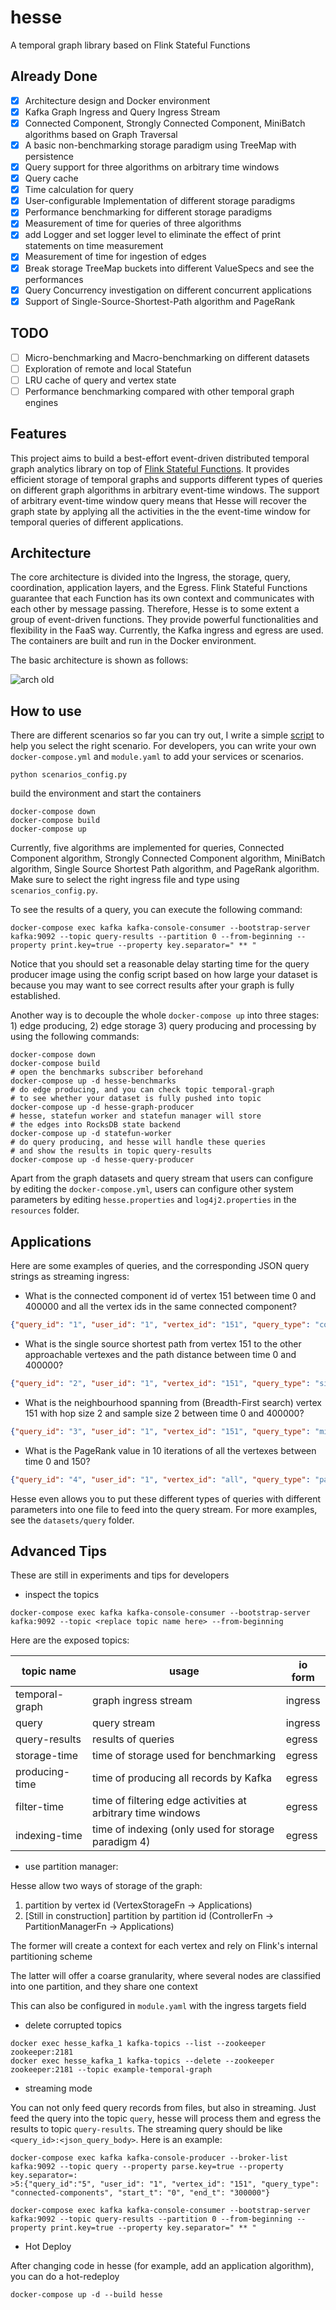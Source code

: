 # hesse

A temporal graph library based on Flink Stateful Functions

## Already Done

- [x] Architecture design and Docker environment
- [x] Kafka Graph Ingress and Query Ingress Stream
- [x] Connected Component, Strongly Connected Component, MiniBatch algorithms based on Graph Traversal
- [x] A basic non-benchmarking storage paradigm using TreeMap with persistence
- [x] Query support for three algorithms on arbitrary time windows
- [x] Query cache
- [x] Time calculation for query
- [x] User-configurable Implementation of different storage paradigms
- [x] Performance benchmarking for different storage paradigms
- [x] Measurement of time for queries of three algorithms
- [x] add Logger and set logger level to eliminate the effect of print statements on time measurement
- [x] Measurement of time for ingestion of edges
- [x] Break storage TreeMap buckets into different ValueSpecs and see the performances
- [x] Query Concurrency investigation on different concurrent applications
- [x] Support of Single-Source-Shortest-Path algorithm and PageRank

## TODO

- [ ] Micro-benchmarking and Macro-benchmarking on different datasets
- [ ] Exploration of remote and local Statefun
- [ ] LRU cache of query and vertex state
- [ ] Performance benchmarking compared with other temporal graph engines

## Features

This project aims to build a best-effort event-driven distributed temporal graph analytics library on top of [Flink Stateful Functions](https://nightlies.apache.org/flink/flink-statefun-docs-stable/).
It provides efficient storage of temporal graphs and supports different types of queries on different graph algorithms in arbitrary event-time windows.
The support of arbitrary event-time window query means that Hesse will recover the graph state by applying all the activities in the
the event-time window for temporal queries of different applications.

## Architecture

The core architecture is divided into the Ingress, the storage, query, coordination, application layers, and the Egress.
Flink Stateful Functions guarantee that each Function has its own context and communicates with each other by message passing.
Therefore, Hesse is to some extent a group of event-driven functions.
They provide powerful functionalities and flexibility in the FaaS way.
Currently, the Kafka ingress and egress are used. The containers are built and run in the Docker environment.

The basic architecture is shown as follows:

![arch old](doc/arch_hesse.png)

## How to use

There are different scenarios so far you can try out, I write a simple [script](./scenarios_config.py) to help you select the right scenario.
For developers, you can write your own `docker-compose.yml` and `module.yaml` to add your services or scenarios.

```
python scenarios_config.py
```

build the environment and start the containers

```shell
docker-compose down
docker-compose build
docker-compose up
```

Currently, five algorithms are implemented for queries, Connected Component algorithm, Strongly Connected Component algorithm,
MiniBatch algorithm, Single Source Shortest Path algorithm, and PageRank algorithm.
Make sure to select the right ingress file and type using `scenarios_config.py`.

To see the results of a query, you can execute the following command:

```shell
docker-compose exec kafka kafka-console-consumer --bootstrap-server kafka:9092 --topic query-results --partition 0 --from-beginning --property print.key=true --property key.separator=" ** "
```

Notice that you should set a reasonable delay starting time for the query producer image using the config script based on how large your dataset is
because you may want to see correct results after your graph is fully established.

Another way is to decouple the whole `docker-compose up` into three stages: 1) edge producing, 2) edge storage 3) query producing and processing
by using the following commands:

```shell
docker-compose down
docker-compose build
# open the benchmarks subscriber beforehand
docker-compose up -d hesse-benchmarks
# do edge producing, and you can check topic temporal-graph
# to see whether your dataset is fully pushed into topic
docker-compose up -d hesse-graph-producer
# hesse, statefun worker and statefun manager will store
# the edges into RocksDB state backend
docker-compose up -d statefun-worker
# do query producing, and hesse will handle these queries
# and show the results in topic query-results
docker-compose up -d hesse-query-producer
```

Apart from the graph datasets and query stream that users can configure by editing the `docker-compose.yml`,
users can configure other system parameters by editing `hesse.properties` and `log4j2.properties` in the `resources` folder.

## Applications

Here are some examples of queries, and the corresponding JSON query strings as streaming ingress:

* What is the connected component id of vertex 151 between time 0 and 400000 and all the vertex ids in the same connected component?

```json
{"query_id": "1", "user_id": "1", "vertex_id": "151", "query_type": "connected-components", "start_t": "0", "end_t":"400000"}
```

* What is the single source shortest path from vertex 151 to the other approachable vertexes and the path distance between time 0 and 400000?

```json
{"query_id": "2", "user_id": "1", "vertex_id": "151", "query_type": "single-source-shortest-path", "start_t": "0", "end_t":"400000"}
```

* What is the neighbourhood spanning from (Breadth-First search) vertex 151 with hop size 2 and sample size 2 between time 0 and 400000?

```json
{"query_id": "3", "user_id": "1", "vertex_id": "151", "query_type": "mini-batch", "start_t": "0", "end_t":"400000", "parameter_map": {"h": "2", "k": "2"}}
```

* What is the PageRank value in 10 iterations of all the vertexes between time 0 and 150?

```json
{"query_id": "4", "user_id": "1", "vertex_id": "all", "query_type": "pagerank", "start_t": "0", "end_t":"150", "parameter_map": {"iterations":"10"}}
```

Hesse even allows you to put these different types of queries with different parameters into one file to feed into the query stream.
For more examples, see the `datasets/query` folder.

## Advanced Tips

These are still in experiments and tips for developers

* inspect the topics

```
docker-compose exec kafka kafka-console-consumer --bootstrap-server kafka:9092 --topic <replace topic name here> --from-beginning
```

Here are the exposed topics:

|topic name|usage|io form|
|---|---|---|
|temporal-graph|graph ingress stream|ingress|
|query|query stream|ingress|
|query-results|results of queries|egress|
|storage-time|time of storage used for benchmarking|egress|
|producing-time|time of producing all records by Kafka|egress|
|filter-time|time of filtering edge activities at arbitrary time windows|egress|
|indexing-time|time of indexing (only used for storage paradigm 4)|egress|

* use partition manager:

Hesse allow two ways of storage of the graph:
1) partition by vertex id (VertexStorageFn -> Applications)
2) [Still in construction] partition by partition id (ControllerFn -> PartitionManagerFn -> Applications)

The former will create a context for each vertex and rely on Flink's internal partitioning scheme

The latter will offer a coarse granularity, where several nodes are classified into one partition,
and they share one context

This can also be configured in `module.yaml` with the ingress targets field

* delete corrupted topics

```shell
docker exec hesse_kafka_1 kafka-topics --list --zookeeper zookeeper:2181
docker exec hesse_kafka_1 kafka-topics --delete --zookeeper zookeeper:2181 --topic example-temporal-graph
```

* streaming mode

You can not only feed query records from files, but also in streaming. Just feed the query into the topic `query`,
hesse will process them and egress the results to topic `query-results`. The streaming query should be like
`<query_id>:<json_query_body>`. Here is an example:

```shell
docker-compose exec kafka kafka-console-producer --broker-list kafka:9092 --topic query --property parse.key=true --property key.separator=:
>5:{"query_id":"5", "user_id": "1", "vertex_id": "151", "query_type": "connected-components", "start_t": "0", "end_t": "300000"}

docker-compose exec kafka kafka-console-consumer --bootstrap-server kafka:9092 --topic query-results --partition 0 --from-beginning --property print.key=true --property key.separator=" ** "
```

* Hot Deploy

After changing code in hesse (for example, add an application algorithm), you can do a hot-redeploy

```shell
docker-compose up -d --build hesse
```
